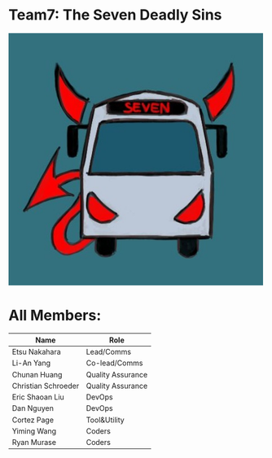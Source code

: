 # Team7: The Seven Deadly Sins
<img src="./img/devilbus1.jpg" alt="drawing" width="500"/>
<br>

# All Members:
Name | Role
---- | ---
Etsu Nakahara   | Lead/Comms  |
Li-An Yang      | Co-lead/Comms  |
Chunan Huang   | Quality Assurance |
Christian Schroeder    | Quality Assurance |
Eric Shaoan Liu | DevOps |
Dan Nguyen      | DevOps |
Cortez Page         |  Tool&Utility |
Yiming Wang       | Coders  |
Ryan Murase      | Coders  |
